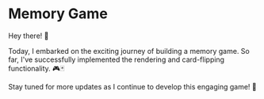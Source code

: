 # Memory Game

Hey there! 👋

Today, I embarked on the exciting journey of building a memory game. So far, I've successfully implemented the rendering and card-flipping functionality. 🎮🃏

Stay tuned for more updates as I continue to develop this engaging game! 🚀
